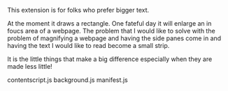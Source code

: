 This extension is for folks who prefer bigger text. 

At the moment it draws a rectangle. One fateful day it will enlarge an in foucs area of a webpage. 
The problem that I would like to solve with the problem of magnifying a webpage and having the side panes come in 
and having the text I would like to read become a small strip.

It is the little things that make a big difference especially when they are made less little!

contentscript.js
background.js
manifest.js
